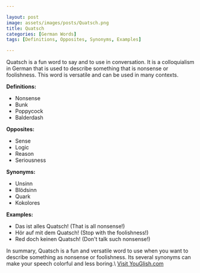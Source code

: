 ```yaml
---

layout: post
image: assets/images/posts/Quatsch.png
title: Quatsch
categories: [German Words]
tags: [Definitions, Opposites, Synonyms, Examples]

---
```


Quatsch is a fun word to say and to use in conversation. It is a colloquialism in German that is used to describe something that is nonsense or foolishness. This word is versatile and can be used in many contexts.

**Definitions:**

- Nonsense
- Bunk
- Poppycock
- Balderdash

**Opposites:**

- Sense
- Logic
- Reason
- Seriousness

**Synonyms:**

- Unsinn
- Blödsinn
- Quark
- Kokolores

**Examples:**

- Das ist alles Quatsch! (That is all nonsense!)
- Hör auf mit dem Quatsch! (Stop with the foolishness!)
- Red doch keinen Quatsch! (Don't talk such nonsense!)

In summary, Quatsch is a fun and versatile word to use when you want to describe something as nonsense or foolishness. Its several synonyms can make your speech colorful and less boring.\ <a id="yg-widget-0" class="youglish-widget" data-query="Quatsch" data-lang="german" data-components="8412" data-auto-start="0" data-bkg-color="theme_light" data-title="How%20to%20pronounce%20Quatsch%20in%20German"  rel="nofollow" href="https://youglish.com">Visit YouGlish.com</a><script async src="https://youglish.com/public/emb/widget.js" charset="utf-8"></script>